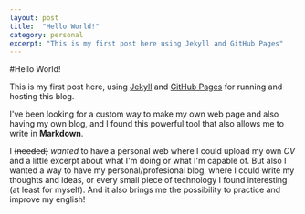 ```yaml
---
layout: post
title:  "Hello World!"
category: personal
excerpt: "This is my first post here using Jekyll and GitHub Pages"
---
```

#Hello World!

This is my first post here, using [Jekyll](http://jekyllrb.com "Transform your plain text into static websites and blogs.") and [GitHub Pages](https://pages.github.com "Websites for you and your projects.") for running and hosting this blog.

I've been looking for a custom way to make my own web page and also having my own blog, and I found this powerful tool that also allows me to write in **Markdown**.

I <strike>(needed)</strike> *wanted* to have a personal web where I could upload my own *CV* and a little excerpt about what I'm doing or what I'm capable of.
But also I wanted a way to have my personal/profesional blog, where I could write my thoughts and ideas, or every small piece of technology I found interesting (at least for myself). And it also brings me the possibility to practice and improve my english!
